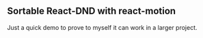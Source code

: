 ## Sortable React-DND with react-motion
Just a quick demo to prove to myself it can work in a larger project.